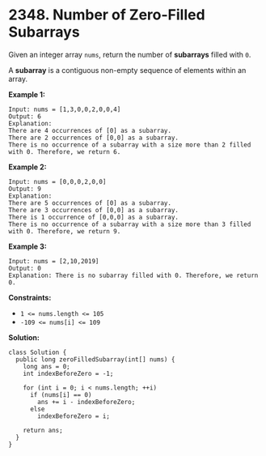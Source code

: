 # 2348. Number of Zero-Filled Subarrays

Given an integer array `nums`, return the number of **subarrays** filled with `0`.

A **subarray** is a contiguous non-empty sequence of elements within an array.

**Example 1:**
```
Input: nums = [1,3,0,0,2,0,0,4]
Output: 6
Explanation: 
There are 4 occurrences of [0] as a subarray.
There are 2 occurrences of [0,0] as a subarray.
There is no occurrence of a subarray with a size more than 2 filled with 0. Therefore, we return 6.
```
**Example 2:**
```
Input: nums = [0,0,0,2,0,0]
Output: 9
Explanation:
There are 5 occurrences of [0] as a subarray.
There are 3 occurrences of [0,0] as a subarray.
There is 1 occurrence of [0,0,0] as a subarray.
There is no occurrence of a subarray with a size more than 3 filled with 0. Therefore, we return 9.
```
**Example 3:**
```
Input: nums = [2,10,2019]
Output: 0
Explanation: There is no subarray filled with 0. Therefore, we return 0.
``` 

**Constraints:**

* `1 <= nums.length <= 105`
* `-109 <= nums[i] <= 109`

**Solution:**
```
class Solution {
  public long zeroFilledSubarray(int[] nums) {
    long ans = 0;
    int indexBeforeZero = -1;

    for (int i = 0; i < nums.length; ++i)
      if (nums[i] == 0)
        ans += i - indexBeforeZero;
      else
        indexBeforeZero = i;

    return ans;
  }
}
```
